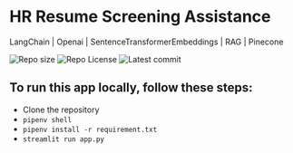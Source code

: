 # HR Resume Screening Assistance

LangChain | Openai | SentenceTransformerEmbeddings | RAG | Pinecone

![Repo size](https://img.shields.io/github/repo-size/Mar-Issah/hr_screening)
![Repo License](https://img.shields.io/github/license/Mar-Issah/hr_screening.svg)
![Latest commit](https://img.shields.io/github/last-commit/Mar-Issah/hr_screening/master?style=round-square)

## To run this app locally, follow these steps:

- Clone the repository
- `pipenv shell`
- `pipenv install -r requirement.txt`
- `streamlit run app.py`
